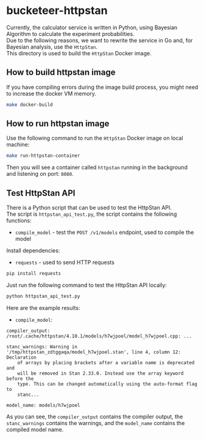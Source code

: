 # bucketeer-httpstan

Currently, the calculator service is written in Python, using Bayesian Algorithm to calculate the experiment
probabilities.\
Due to the following reasons, we want to rewrite the service in Go and, for Bayesian analysis, use the `HttpStan`.\
This directory is used to build the `HttpStan` Docker image.

## How to build httpstan image

If you have compiling errors during the image build process, you might need to increase the docker VM memory.

```bash
make docker-build
```

## How to run httpstan image

Use the following command to run the `HttpStan` Docker image on local machine:

```bash
make run-httpstan-container
```

Then you will see a container called `httpstan` running in the background and listening on port: `8080`.

## Test HttpStan API

There is a Python script that can be used to test the HttpStan API.\
The script is `httpstan_api_test.py`, the script contains the following functions:

- `compile_model` - test the `POST /v1/models` endpoint, used to compile the model

Install dependencies:

* `requests` - used to send HTTP requests

```bash
pip install requests
```

Just run the following command to test the HttpStan API locally:

```bash
python httpstan_api_test.py
```

Here are the example results:

* `compile_model`:

```
compiler_output: /root/.cache/httpstan/4.10.1/models/h7wjpoel/model_h7wjpoel.cpp: ... 

stanc_warnings: Warning in '/tmp/httpstan_zdtggaqa/model_h7wjpoel.stan', line 4, column 12: Declaration
    of arrays by placing brackets after a variable name is deprecated and
    will be removed in Stan 2.33.0. Instead use the array keyword before the
    type. This can be changed automatically using the auto-format flag to
    stanc...
    
model_name: models/h7wjpoel
```

As you can see, the `compiler_output` contains the compiler output, the `stanc_warnings` contains the warnings,
and the `model_name` contains the compiled model name.
